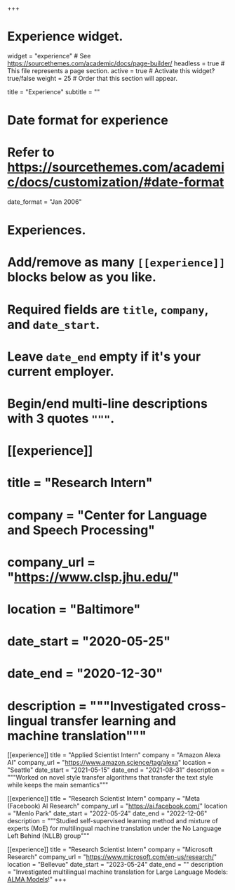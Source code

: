 +++
# Experience widget.
widget = "experience"  # See https://sourcethemes.com/academic/docs/page-builder/
headless = true  # This file represents a page section.
active = true  # Activate this widget? true/false
weight = 25  # Order that this section will appear.

title = "Experience"
subtitle = ""

# Date format for experience
#   Refer to https://sourcethemes.com/academic/docs/customization/#date-format
date_format = "Jan 2006"

# Experiences.
#   Add/remove as many `[[experience]]` blocks below as you like.
#   Required fields are `title`, `company`, and `date_start`.
#   Leave `date_end` empty if it's your current employer.
#   Begin/end multi-line descriptions with 3 quotes `"""`.



# [[experience]]
#  title = "Research Intern"
#  company = "Center for Language and Speech Processing"
#  company_url = "https://www.clsp.jhu.edu/"
#  location = "Baltimore"
#  date_start = "2020-05-25"
#  date_end = "2020-12-30"
#  description = """Investigated cross-lingual transfer learning and machine translation"""
  
[[experience]]
  title = "Applied Scientist Intern"
  company = "Amazon Alexa AI"
  company_url = "https://www.amazon.science/tag/alexa"
  location = "Seattle"
  date_start = "2021-05-15"
  date_end = "2021-08-31"
  description = """Worked on novel style transfer algorithms that transfer the text style while keeps the main semantics"""

[[experience]]
  title = "Research Scientist Intern"
  company = "Meta (Facebook) AI Research"
  company_url = "https://ai.facebook.com/"
  location = "Menlo Park"
  date_start = "2022-05-24"
  date_end = "2022-12-06"
  description = """Studied self-supervised learning method and mixture of experts (MoE) for multilingual machine translation under the No Language Left Behind (NLLB) group"""

[[experience]]
  title = "Research Scientist Intern"
  company = "Microsoft Research"
  company_url = "https://www.microsoft.com/en-us/research/"
  location = "Bellevue"
  date_start = "2023-05-24"
  date_end = ""
  description = "Investigated multilingual machine translation for Large Language Models: [ALMA Models](https://github.com/fe1ixxu/ALMA)!"
+++